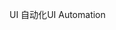 <span data-ttu-id="4c4a7-101">UI 自动化</span><span class="sxs-lookup"><span data-stu-id="4c4a7-101">UI Automation</span></span>